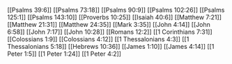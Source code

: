 [[Psalms 39:6]]
[[Psalms 73:18]]
[[Psalms 90:9]]
[[Psalms 102:26]]
[[Psalms 125:1]]
[[Psalms 143:10]]
[[Proverbs 10:25]]
[[Isaiah 40:6]]
[[Matthew 7:21]]
[[Matthew 21:31]]
[[Matthew 24:35]]
[[Mark 3:35]]
[[John 4:14]]
[[John 6:58]]
[[John 7:17]]
[[John 10:28]]
[[Romans 12:2]]
[[1 Corinthians 7:31]]
[[Colossians 1:9]]
[[Colossians 4:12]]
[[1 Thessalonians 4:3]]
[[1 Thessalonians 5:18]]
[[Hebrews 10:36]]
[[James 1:10]]
[[James 4:14]]
[[1 Peter 1:5]]
[[1 Peter 1:24]]
[[1 Peter 4:2]]
